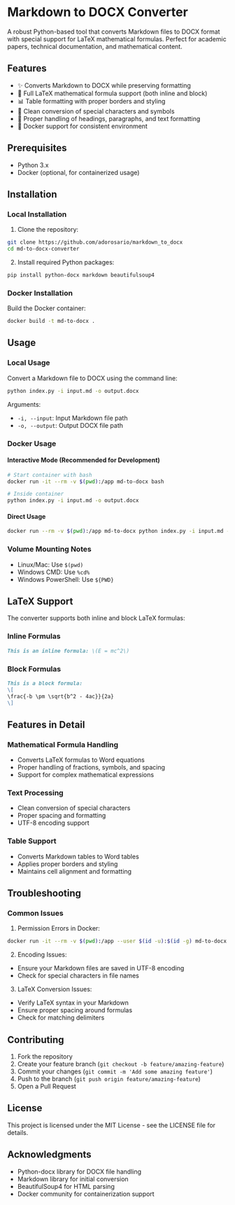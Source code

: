 # Markdown to DOCX Converter

A robust Python-based tool that converts Markdown files to DOCX format with special support for LaTeX mathematical formulas. Perfect for academic papers, technical documentation, and mathematical content.

## Features

- ✨ Converts Markdown to DOCX while preserving formatting
- 🔢 Full LaTeX mathematical formula support (both inline and block)
- 📊 Table formatting with proper borders and styling
- 🔄 Clean conversion of special characters and symbols
- 📝 Proper handling of headings, paragraphs, and text formatting
- 🐳 Docker support for consistent environment

## Prerequisites

- Python 3.x
- Docker (optional, for containerized usage)

## Installation

### Local Installation

1. Clone the repository:
```bash
git clone https://github.com/adorosario/markdown_to_docx
cd md-to-docx-converter
```

2. Install required Python packages:
```bash
pip install python-docx markdown beautifulsoup4
```

### Docker Installation

Build the Docker container:
```bash
docker build -t md-to-docx .
```

## Usage

### Local Usage

Convert a Markdown file to DOCX using the command line:

```bash
python index.py -i input.md -o output.docx
```

Arguments:
- `-i, --input`: Input Markdown file path
- `-o, --output`: Output DOCX file path

### Docker Usage

#### Interactive Mode (Recommended for Development)
```bash
# Start container with bash
docker run -it --rm -v $(pwd):/app md-to-docx bash

# Inside container
python index.py -i input.md -o output.docx
```

#### Direct Usage
```bash
docker run --rm -v $(pwd):/app md-to-docx python index.py -i input.md -o output.docx
```

### Volume Mounting Notes

- Linux/Mac: Use `$(pwd)`
- Windows CMD: Use `%cd%`
- Windows PowerShell: Use `${PWD}`

## LaTeX Support

The converter supports both inline and block LaTeX formulas:

### Inline Formulas
```markdown
This is an inline formula: \(E = mc^2\)
```

### Block Formulas
```markdown
This is a block formula:
\[
\frac{-b \pm \sqrt{b^2 - 4ac}}{2a}
\]
```

## Features in Detail

### Mathematical Formula Handling
- Converts LaTeX formulas to Word equations
- Proper handling of fractions, symbols, and spacing
- Support for complex mathematical expressions

### Text Processing
- Clean conversion of special characters
- Proper spacing and formatting
- UTF-8 encoding support

### Table Support
- Converts Markdown tables to Word tables
- Applies proper borders and styling
- Maintains cell alignment and formatting

## Troubleshooting

### Common Issues

1. Permission Errors in Docker:
```bash
docker run -it --rm -v $(pwd):/app --user $(id -u):$(id -g) md-to-docx bash
```

2. Encoding Issues:
- Ensure your Markdown files are saved in UTF-8 encoding
- Check for special characters in file names

3. LaTeX Conversion Issues:
- Verify LaTeX syntax in your Markdown
- Ensure proper spacing around formulas
- Check for matching delimiters

## Contributing

1. Fork the repository
2. Create your feature branch (`git checkout -b feature/amazing-feature`)
3. Commit your changes (`git commit -m 'Add some amazing feature'`)
4. Push to the branch (`git push origin feature/amazing-feature`)
5. Open a Pull Request

## License

This project is licensed under the MIT License - see the LICENSE file for details.

## Acknowledgments

- Python-docx library for DOCX file handling
- Markdown library for initial conversion
- BeautifulSoup4 for HTML parsing
- Docker community for containerization support
